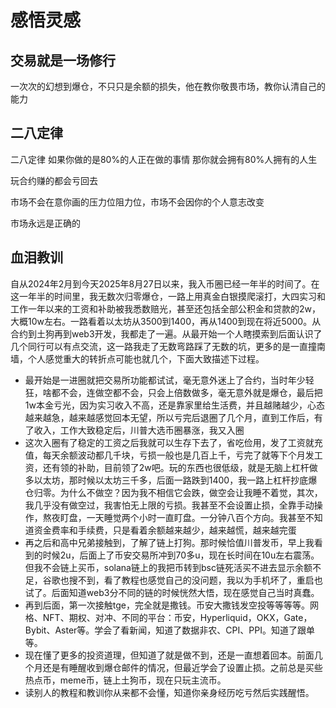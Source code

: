 # 感悟灵感

## 交易就是一场修行

一次次的幻想到爆仓，不只只是余额的损失，他在教你敬畏市场，教你认清自己的能力



## 二八定律

二八定律 如果你做的是80%的人正在做的事情 那你就会拥有80%人拥有的人生

玩合约赚的都会亏回去

市场不会在意你画的压力位阻力位，市场不会因你的个人意志改变

市场永远是正确的

## 血泪教训
自从2024年2月到今天2025年8月27日以来，我入币圈已经一年半的时间了。在这一年半的时间里，我无数次归零爆仓，一路上用真金白银摸爬滚打，大四实习和工作一年以来的工资和补助被我悉数赔光，甚至还包括全部公积金和贷款的2w，大概10w左右。一路看着以太坊从3500到1400，再从1400到现在将近5000。从合约到土狗再到web3开发，我都走了一遍。从最开始一个人瞎摸索到后面认识了几个同行可以有点交流，这一路我走了无数弯路踩了无数的坑，更多的是一直撞南墙，个人感觉重大的转折点可能也就几个，下面大致描述下过程。  
- 最开始是一进圈就把交易所功能都试试，毫无意外迷上了合约，当时年少轻狂，啥都不会，连做空都不会，只会上倍数做多，毫无意外就是爆仓，最后把1w本金亏光，因为实习收入不高，还是靠家里给生活费，并且越赌越少，心态越来越急，越来越感觉回本无望，所以亏完后退圈了几个月，直到工作后，有了收入，工作大致稳定后，川普大选币圈暴涨，我又入圈
- 这次入圈有了稳定的工资之后我就可以生存下去了，省吃俭用，发了工资就充值，每天余额波动都几千块，亏损一般也是几百上千，亏完了就等下个月发工资，还有领的补助，目前领了2w吧。玩的东西也很低级，就是无脑上杠杆做多以太坊，那时候以太坊三千多，后面一路跌到1400，我一路上杠杆抄底爆仓归零。为什么不做空？因为我不相信它会跌，做空会让我睡不着觉，其次，我几乎没有做空过，我害怕无上限的亏损。我甚至不会设置止损，全靠手动操作，熬夜盯盘，一天睡觉两个小时一直盯盘。一分钟八百个方向。我甚至不知道资金费率和手续费，只是看着余额越来越少，越来越慌，越来越完蛋
- 再之后和高中兄弟接触到，了解了链上打狗。那时候恰值川普发币，早上我看到的时候2u，后面上了币安交易所冲到70多u，现在长时间在10u左右震荡。但我不会链上买币，solana链上的我把币转到bsc链死活买不进去显示余额不足，谷歌也搜不到，看了教程也感觉自己的没问题，我以为手机坏了，重启也试了。后面知道web3分不同的链的时候恍然大悟，现在感觉自己当时真蠢。
- 再到后面，第一次接触tge，完全就是撒钱。币安大撒钱发空投等等等等。网格、NFT、期权、对冲、不同的平台：币安，Hyperliquid，OKX，Gate，Bybit、Aster等。学会了看新闻，知道了数据非农、CPI、PPI。知道了跟单等。
- 现在懂了更多的投资道理，但知道了就是做不到，还是一直想着回本。前面几个月还是有睡醒收到爆仓邮件的情况，但最近学会了设置止损。之前总是买些热点币，meme币，链上土狗币，现在只玩主流币。
- 读别人的教程和教训你从来都不会懂，知道你亲身经历吃亏然后实践醒悟。
